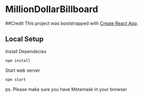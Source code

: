 # MillionDollarBillboard

##Credit
This project was bootstrapped with [Create React App](https://github.com/facebookincubator/create-react-app).

## Local Setup

Install Dependecies
```bash
npm install
```

Start web server
```bash
npm start
```

ps. Please make sure you have Metamask in your browser